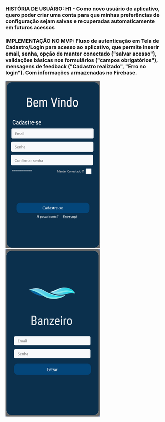 ### **HISTÓRIA DE USUÁRIO:** H1 - Como novo usuário do aplicativo, quero poder criar uma conta para que minhas preferências de configuração sejam salvas e recuperadas automaticamente em futuros acessos
### **IMPLEMENTAÇÃO NO MVP:** Fluxo de autenticação em Tela de Cadastro/Login para acesso ao aplicativo, que permite inserir email, senha, opção de manter conectado ("salvar acesso"), validações básicas nos formulários ("campos obrigatórios"), mensagens de feedback ("Cadastro realizado", "Erro no login"). Com informações armazenadas no Firebase.
<img src="https://github.com/IAGOx46/ESI-TP1/blob/84b229c99fd748bafd7753cbc870bc3bfe1dc9fc/images/Tela_cadastro.jpg" width="300">                <img src="https://github.com/IAGOx46/ESI-TP1/blob/bb042aed79ea2a82660425982ae963a30bf8a964/images/Tela_login.jpg" width="300">

